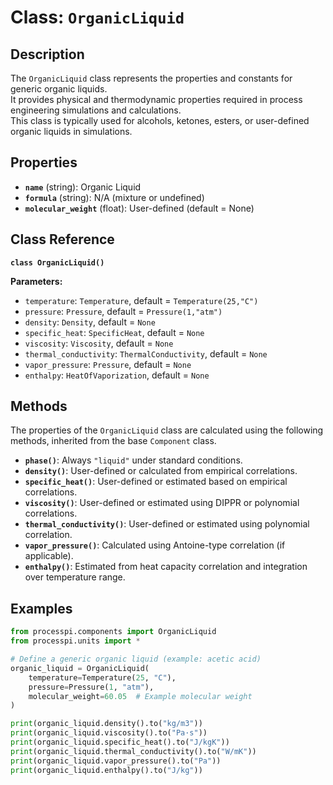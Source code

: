 # **Class: `OrganicLiquid`**

## **Description**

The `OrganicLiquid` class represents the properties and constants for generic organic liquids.  
It provides physical and thermodynamic properties required in process engineering simulations and calculations.  
This class is typically used for alcohols, ketones, esters, or user-defined organic liquids in simulations.

## **Properties**

* **`name`** (string): Organic Liquid  
* **`formula`** (string): N/A (mixture or undefined)  
* **`molecular_weight`** (float): User-defined (default = None)  

## **Class Reference**

**`class OrganicLiquid()`**

**Parameters:**  
* `temperature`: `Temperature`, default = `Temperature(25,"C")`  
* `pressure`: `Pressure`, default = `Pressure(1,"atm")`  
* `density`: `Density`, default = `None`  
* `specific_heat`: `SpecificHeat`, default = `None`  
* `viscosity`: `Viscosity`, default = `None`  
* `thermal_conductivity`: `ThermalConductivity`, default = `None`  
* `vapor_pressure`: `Pressure`, default = `None`  
* `enthalpy`: `HeatOfVaporization`, default = `None`  

## **Methods**

The properties of the `OrganicLiquid` class are calculated using the following methods, inherited from the base `Component` class.

* **`phase()`**: Always `"liquid"` under standard conditions.  
* **`density()`**: User-defined or calculated from empirical correlations.  
* **`specific_heat()`**: User-defined or estimated based on empirical correlations.  
* **`viscosity()`**: User-defined or estimated using DIPPR or polynomial correlations.  
* **`thermal_conductivity()`**: User-defined or estimated using polynomial correlation.  
* **`vapor_pressure()`**: Calculated using Antoine-type correlation (if applicable).  
* **`enthalpy()`**: Estimated from heat capacity correlation and integration over temperature range.  

## **Examples**

```py
from processpi.components import OrganicLiquid
from processpi.units import *

# Define a generic organic liquid (example: acetic acid)
organic_liquid = OrganicLiquid(
    temperature=Temperature(25, "C"),
    pressure=Pressure(1, "atm"),
    molecular_weight=60.05  # Example molecular weight
)

print(organic_liquid.density().to("kg/m3"))
print(organic_liquid.viscosity().to("Pa·s"))
print(organic_liquid.specific_heat().to("J/kgK"))
print(organic_liquid.thermal_conductivity().to("W/mK"))
print(organic_liquid.vapor_pressure().to("Pa"))
print(organic_liquid.enthalpy().to("J/kg"))
```